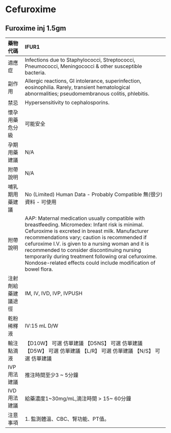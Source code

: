 # Cefuroxime

## Furoxime inj 1.5gm

| 藥物代碼 | IFUR1 |
| :--- | :--- |
| 適應症 | Infections due to Staphylococci, Streptococci, Pneumococci, Meningococci & other susceptible bacteria. |
| 副作用 | Allergic reactions, GI intolerance, superinfection, eosinophilia. Rarely, transient hematological abnormalities; pseudomembranous colitis, phlebitis. |
| 禁忌 | Hypersensitivity to cephalosporins. |
| 懷孕用藥危分級 | 可能安全 |
| 孕期用藥建議 | N/A |
| 附帶說明 | N/A |
| 哺乳期用藥建議 | No \(Limited\) Human Data - Probably Compatible 無\(很少\)資料 - 可使用 |
| 附帶說明 | AAP: Maternal medication usually compatible with breastfeeding. Micromedex: Infant risk is minimal. Cefuroxime is excreted in breast milk. Manufacturer recommendations vary; caution is recommended if cefuroxime I.V. is given to a nursing woman and it is recommended to consider discontinuing nursing temporarily during treatment following oral cefuroxime. Nondose-related effects could include modification of bowel flora. |
| 注射劑給藥建議途徑 | IM, IV, IVD, IVP, IVPUSH |
| 乾粉稀釋液 | IV:15 mL D/W |
| 輸注點滴液 | 【D10W】 可選 仿單建議  【D5NS】 可選 仿單建議  【D5W】 可選 仿單建議  【L/R】 可選 仿單建議  【N/S】 可選 仿單建議 |
| IVP 用法建議 | 推注時間至少3 ~ 5分鐘 |
| IVD 用法建議 | 給藥濃度1~30mg/mL,滴注時間 &gt; 15~ 60分鐘 |
| 注意事項 | 1. 監測體溫、CBC、腎功能、PT值。 |

